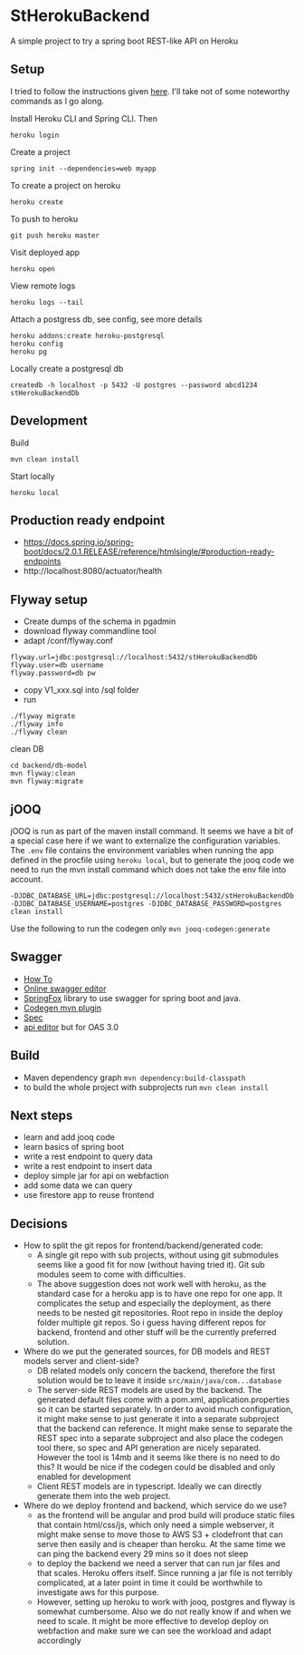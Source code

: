 # StHerokuBackend

A simple project to try a spring boot REST-like API on Heroku

## Setup

I tried to follow the instructions given [here](https://devcenter.heroku.com/articles/deploying-spring-boot-apps-to-heroku). I'll take not of some noteworthy commands as I go along.

Install Heroku CLI and Spring CLI. Then
```
heroku login
```

Create a project
```
spring init --dependencies=web myapp
```

To create a project on heroku
```
heroku create
```

To push to heroku
```
git push heroku master
```

Visit deployed app
```
heroku open
```

View remote logs
```
heroku logs --tail
```

Attach a postgress db, see config, see more details
```
heroku addons:create heroku-postgresql
heroku config
heroku pg
```

Locally create a postgresql db
```
createdb -h localhost -p 5432 -U postgres --password abcd1234 stHerokuBackendDb
```

## Development

Build
```
mvn clean install
```

Start locally
```
heroku local
```

## Production ready endpoint
* https://docs.spring.io/spring-boot/docs/2.0.1.RELEASE/reference/htmlsingle/#production-ready-endpoints
* http://localhost:8080/actuator/health

## Flyway setup
* Create dumps of the schema in pgadmin
* download flyway commandline tool
* adapt /conf/flyway.conf
```
flyway.url=jdbc:postgresql://localhost:5432/stHerokuBackendDb
flyway.user=db username   
flyway.password=db pw
```
* copy V1_xxx.sql into /sql folder
* run
``` 
./flyway migrate
./flyway info
./flyway clean
```

clean DB
```
cd backend/db-model
mvn flyway:clean
mvn flyway:migrate
```

## jOOQ
jOOQ is run as part of the maven install command. It seems we have a bit of a special case here if we want to externalize the configuration variables. The ```.env``` file contains the environment variables when running the app defined in the procfile using ```heroku local```, but to generate the jooq code we need to run the mvn install command which does not take the env file into account.
```
-DJDBC_DATABASE_URL=jdbc:postgresql://localhost:5432/stHerokuBackendDb -DJDBC_DATABASE_USERNAME=postgres -DJDBC_DATABASE_PASSWORD=postgres clean install
```
Use the following to run the codegen only `mvn jooq-codegen:generate`

## Swagger
* [How To](https://www.easyitblog.info/2017/01/08/api-first-approach-with-swagger/)  
* [Online swagger editor](http://editor.swagger.io/#/)
* [SpringFox](http://springfox.github.io/springfox/docs/current/#maven) library to use swagger for spring boot and java.
* [Codegen mvn plugin](https://github.com/swagger-api/swagger-codegen/blob/master/modules/swagger-codegen-maven-plugin/README.md)
* [Spec](https://swagger.io/docs/specification/2-0/)
* [api editor](https://mermade.github.io/openapi-gui/) but for OAS 3.0

## Build
* Maven dependency graph `mvn dependency:build-classpath`
* to build the whole project with subprojects run `mvn clean install`

## Next steps
* learn and add jooq code
* learn basics of spring boot
* write a rest endpoint to query data
* write a rest endpoint to insert data
* deploy simple jar for api on webfaction
* add some data we can query
* use firestore app to reuse frontend

## Decisions
* How to split the git repos for frontend/backend/generated code:
    * A single git repo with sub projects, without using git submodules seems like a good fit for now (without having tried it). Git sub modules seem to come with difficulties.
    * The above suggestion does not work well with heroku, as the standard case for a heroku app is to have one repo for one app. It complicates the setup and especially the deployment, as there needs to be nested git repositories. Root repo in inside the deploy folder multiple git repos. So i guess having different repos for backend, frontend and other stuff will be the currently preferred solution.
* Where do we put the generated sources, for DB models and REST models server and client-side?
    * DB related models only concern the backend, therefore the first solution would be to leave it inside `src/main/java/com...database`
    * The server-side REST models are used by the backend. The generated default files come with a pom.xml, application.properties so it can be started separately. In order to avoid much configuration, it might make sense to just generate it into a separate subproject that the backend can reference. It might make sense to separate the REST spec into a separate subproject and also place the codegen tool there, so spec and API generation are nicely separated. However the tool is 14mb and it seems like there is no need to do this? It would be nice if the codegen could be disabled and only enabled for development
    * Client REST models are in typescript. Ideally we can directly generate them into the web project.
* Where do we deploy frontend and backend, which service do we use?
    * as the frontend will be angular and prod build will produce static files that contain html/css/js, which only need a simple webserver, it might make sense to move those to AWS S3 + clodefront that can serve then easily and is cheaper than heroku. At the same time we can ping the backend every 29 mins so it does not sleep
    * to deploy the backend we need a server that can run jar files and that scales. Heroku offers itself. Since running a jar file is not terribly complicated, at a later point in time it could be worthwhile to investigate aws for this purpose.
    * However, setting up heroku to work with jooq, postgres and flyway is somewhat cumbersome. Also we do not really know if and when we need to scale. It might be more effective to develop deploy on webfaction and make sure we can see the workload and adapt accordingly

